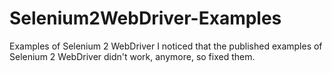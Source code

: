 # Selenium2WebDriver-Examples
Examples of Selenium 2 WebDriver
I noticed that the published examples of Selenium 2 WebDriver didn't work, anymore, so fixed them.
